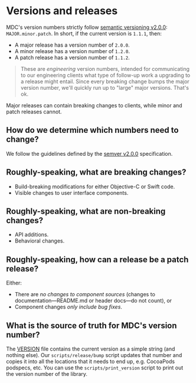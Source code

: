 # Versions and releases

MDC's version numbers strictly follow [semantic versioning v2.0.0](https://semver.org/spec/v2.0.0.html):
`MAJOR.minor.patch`. In short, if the current version is `1.1.1`, then:

* A major release has a version number of `2.0.0`.
* A minor release has a version number of `1.2.0`.
* A patch release has a version number of `1.1.2`.

> These are *engineering* version numbers, intended for communicating to our engineering clients
> what type of follow-up work a upgrading to a release might entail. Since every breaking change
> bumps the major version number, we'll quickly run up to "large" major versions. That's ok.

Major releases can contain breaking changes to clients, while minor and patch releases cannot.

## How do we determine which numbers need to change?

We follow the guidelines defined by the [semver v2.0.0](https://semver.org/spec/v2.0.0.html#semantic-versioning-specification-semver) specification.

## Roughly-speaking, what are breaking changes?

- Build-breaking modifications for either Objective-C or Swift code.
- Visible changes to user interface components.

## Roughly-speaking, what are non-breaking changes?

- API additions.
- Behavioral changes.

## Roughly-speaking, how can a release be a patch release?

Either:

- There are *no changes to component sources* (changes to documentation—README.md or
header docs—do not count), or
- Component changes *only include bug fixes*.

## What is the source of truth for MDC's version number?

The [VERSION](https://github.com/material-components/material-components-ios/blob/develop/VERSION)
file contains the current version as a simple string (and nothing else). Our `scripts/release/bump`
script updates that number and copies it into all the locations that it needs to end up, e.g.
CocoaPods podspecs, etc. You can use the `scripts/print_version` script to print out the version
number of the library.

